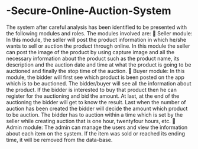 # -Secure-Online-Auction-System
The system after careful analysis has been identified to be presented
with the following modules and roles. The modules involved are:
 Seller module: In this module, the seller will post the product
information in which he/she wants to sell or auction the product
through online. In this module the seller can post the image of the
product by using capture image and all the necessary information
about the product such as the product name, its description and the
auction date and time at what the product is going to be auctioned
and finally the stop time of the auction. 
Buyer module: In this module, the bidder will first see which
product is been posted on the app which is to be auctioned. The
bidder/buyer will see all the information about the product. If the
bidder is interested to buy that product then he can register for the
auctioning and bid the amount. At last, at the end of the auctioning
the bidder will get to know the result. Last when the number of
auction has been created the bidder will decide the amount which
product to be auction. The bidder has to auction within a time which
is set by the seller while creating auction that is one hour, twentyfour hours, etc. 
Admin module: The admin can manage the users and view the
information about each item on the system. If the item was sold or
reached its ending time, it will be removed from the data-base. 
